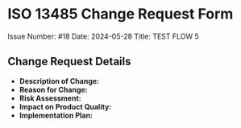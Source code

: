 # ISO 13485 Change Request Form
Issue Number: #18
Date: 2024-05-28
Title: TEST FLOW 5

## Change Request Details
- **Description of Change:**
- **Reason for Change:**
- **Risk Assessment:**
- **Impact on Product Quality:**
- **Implementation Plan:**

